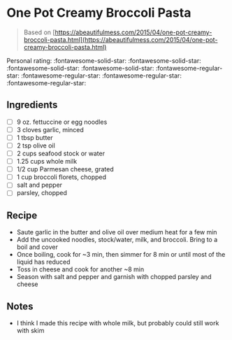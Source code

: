 <!-- Needs Manual Review -->

# One Pot Creamy Broccoli Pasta

> Based on [https://abeautifulmess.com/2015/04/one-pot-creamy-broccoli-pasta.html](https://abeautifulmess.com/2015/04/one-pot-creamy-broccoli-pasta.html)

<!-- rating=1; (User can specify rating on scale of 1-5) -->
<!-- AUTO-UserRating -->
Personal rating: :fontawesome-solid-star: :fontawesome-solid-star: :fontawesome-solid-star: :fontawesome-solid-star: :fontawesome-regular-star: :fontawesome-regular-star: :fontawesome-regular-star: :fontawesome-regular-star:
<!-- /AUTO-UserRating -->

<!-- name_image=None; (User can specify image name) -->
<!-- AUTO-Image -->
<!-- TODO: Capture image -->
<!-- /AUTO-Image -->

## Ingredients

* [ ] 9 oz. fettuccine or egg noodles
* [ ] 3 cloves garlic, minced
* [ ] 1 tbsp butter
* [ ] 2 tsp olive oil
* [ ] 2 cups seafood stock or water
* [ ] 1.25 cups whole milk
* [ ] 1/2 cup Parmesan cheese, grated
* [ ] 1 cup broccoli florets, chopped
* [ ] salt and pepper
* [ ] parsley, chopped

## Recipe

* Saute garlic in the butter and olive oil over medium heat for a few min
* Add the uncooked noodles, stock/water, milk, and broccoli. Bring to a boil and cover
* Once boiling, cook for ~3 min, then simmer for 8 min or until most of the liquid has reduced
* Toss in cheese and cook for another ~8 min
* Season with salt and pepper and garnish with chopped parsley and cheese

## Notes

* I think I made this recipe with whole milk, but probably could still work with skim
